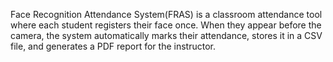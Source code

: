 Face Recognition Attendance System(FRAS) is a classroom attendance tool where each student registers their face once. When they appear before the camera, the system automatically marks their attendance, stores it in a CSV file, and generates a PDF report for the instructor.
